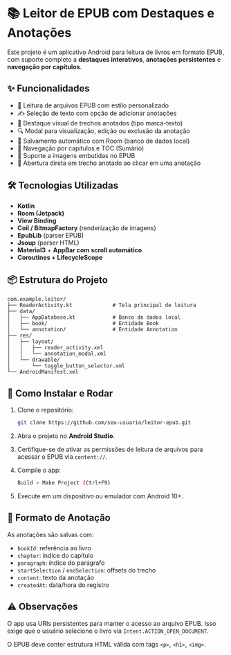 # 📚 Leitor de EPUB com Destaques e Anotações

Este projeto é um aplicativo Android para leitura de livros em formato EPUB, com suporte completo a **destaques interativos**, **anotações persistentes** e **navegação por capítulos**.

## ✨ Funcionalidades

* 📖 Leitura de arquivos EPUB com estilo personalizado
* ✍️ Seleção de texto com opção de adicionar anotações
* 🌟 Destaque visual de trechos anotados (tipo marca-texto)
* 🔍 Modal para visualização, edição ou exclusão da anotação
* 📌 Salvamento automático com Room (banco de dados local)
* 🔄 Navegação por capítulos e TOC (Sumário)
* 📂 Suporte a imagens embutidas no EPUB
* 🌟 Abertura direta em trecho anotado ao clicar em uma anotação

## 🛠️ Tecnologias Utilizadas

* **Kotlin**
* **Room (Jetpack)**
* **View Binding**
* **Coil / BitmapFactory** (renderização de imagens)
* **EpubLib** (parser EPUB)
* **Jsoup** (parser HTML)
* **Material3** + **AppBar com scroll automático**
* **Coroutines + LifecycleScope**

## 📦 Estrutura do Projeto

```
com.example.leitor/
├── ReaderActivity.kt             # Tela principal de leitura
├── data/
│   ├── AppDatabase.kt            # Banco de dados local
│   ├── book/                     # Entidade Book
│   └── annotation/               # Entidade Annotation
├── res/
│   ├── layout/
│   │   ├── reader_activity.xml
│   │   └── annotation_modal.xml
│   └── drawable/
│       └── toggle_button_selector.xml
└── AndroidManifest.xml
```

## 📲 Como Instalar e Rodar

1. Clone o repositório:

   ```bash
   git clone https://github.com/seu-usuario/leitor-epub.git
   ```

2. Abra o projeto no **Android Studio**.

3. Certifique-se de ativar as permissões de leitura de arquivos para acessar o EPUB via `content://`.

4. Compile o app:

   ```bash
   Build > Make Project (Ctrl+F9)
   ```

5. Execute em um dispositivo ou emulador com Android 10+.

## 📂 Formato de Anotação

As anotações são salvas com:

* `bookId`: referência ao livro
* `chapter`: índice do capítulo
* `paragraph`: índice do parágrafo
* `startSelection` / `endSelection`: offsets do trecho
* `content`: texto da anotação
* `createdAt`: data/hora do registro

## ⚠️ Observações

O app usa URIs persistentes para manter o acesso ao arquivo EPUB. Isso exige que o usuário selecione o livro via `Intent.ACTION_OPEN_DOCUMENT`.

O EPUB deve conter estrutura HTML válida com tags `<p>`, `<h1>`, `<img>`.
